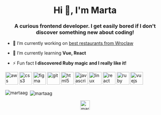 <h1 align="center">Hi 👋, I'm Marta</h1>
<h3 align="center">A curious frontend developer. I get easily bored if I don't discover something new about coding!</h3>

- 🔭 I’m currently working on [best restaurants from Wroclaw](https://github.com/MartaAG/bestRestaurants)

- 🌱 I’m currently learning **Vue, React**

- ⚡ Fun fact **I discovered Ruby magic and I really like it!**

<p align="left"><img src="https://devicons.github.io/devicon/devicon.git/icons/amazonwebservices/amazonwebservices-original-wordmark.svg" alt="aws" width="40" height="40"/> <img src="https://devicons.github.io/devicon/devicon.git/icons/css3/css3-original-wordmark.svg" alt="css3" width="40" height="40"/> <img src="https://www.vectorlogo.zone/logos/figma/figma-icon.svg" alt="figma" width="40" height="40"/> <img src="https://www.vectorlogo.zone/logos/git-scm/git-scm-icon.svg" alt="git" width="40" height="40"/> <img src="https://devicons.github.io/devicon/devicon.git/icons/html5/html5-original-wordmark.svg" alt="html5" width="40" height="40"/> <img src="https://devicons.github.io/devicon/devicon.git/icons/javascript/javascript-original.svg" alt="javascript" width="40" height="40"/> <img src="https://devicons.github.io/devicon/devicon.git/icons/linux/linux-original.svg" alt="linux" width="40" height="40"/> <img src="https://devicons.github.io/devicon/devicon.git/icons/react/react-original-wordmark.svg" alt="react" width="40" height="40"/> <img src="https://devicons.github.io/devicon/devicon.git/icons/ruby/ruby-original-wordmark.svg" alt="ruby" width="40" height="40"/> <img src="https://devicons.github.io/devicon/devicon.git/icons/vuejs/vuejs-original-wordmark.svg" alt="vuejs" width="40" height="40"/></p><p><img align="left" src="https://github-readme-stats.vercel.app/api/top-langs/?username=martaag&layout=compact&hide=html" alt="martaag" /></p>

<p>&nbsp;<img align="center" src="https://github-readme-stats.vercel.app/api?username=martaag&show_icons=true" alt="martaag" /></p>

<p align="center">
<a href="https://codesandbox.com/martaag" target="blank"><img align="center" src="https://cdn.jsdelivr.net/npm/simple-icons@3.0.1/icons/codesandbox.svg" alt="martaag" height="30" width="30" /></a>
</p>
